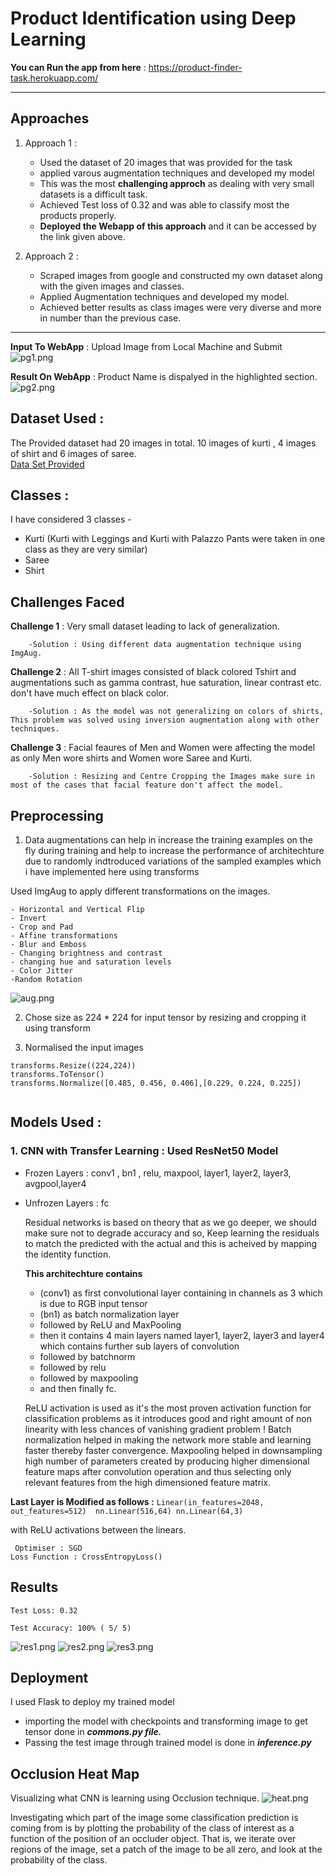 #  Product Identification using Deep Learning  


 **You can Run the app from here** : https://product-finder-task.herokuapp.com/ 
 
 
---

## Approaches

1.  Approach 1 : 

	*	Used the dataset of 20 images that was provided for the task
	* applied varous augmentation techniques and developed my model 
	*	This was the most **challenging approch** as dealing with very small datasets is a difficult task. 
	*	 Achieved Test loss of 0.32 and was able to classify most the products properly.
	*	 **Deployed the Webapp of this approach** and it can be accessed by the link given above.

2.  Approach 2 :

	*  Scraped images from google and constructed my own dataset along with the given images and classes.
	*	 Applied Augmentation techniques and developed my model.
	*	 Achieved better results as class images were very diverse and more in number than the previous case.  

---

**Input To WebApp** : Upload Image from Local Machine and Submit
![pg1.png](/images/pg1.png) 

**Result On WebApp** : Product Name is dispalyed in the highlighted section.
![pg2.png](/images/pg2.png) 


## Dataset Used : 
The Provided dataset had 20 images in total.
10 images of kurti , 4 images of shirt and 6 images of saree.   
[Data Set Provided](/images) 

## Classes : 
I have considered 3 classes - 
  - Kurti (Kurti with Leggings and Kurti with Palazzo Pants were taken in one class as they are very similar)
  - Saree
  - Shirt


## Challenges Faced
**Challenge 1** : Very small dataset leading to lack of generalization.

        -Solution : Using different data augmentation technique using ImgAug.
 **Challenge 2** : All T-shirt images consisted of black colored Tshirt and augmentations such as gamma contrast, hue saturation, linear contrast etc. don't have much effect on black color.

        -Solution : As the model was not generalizing on colors of shirts, This problem was solved using inversion augmentation along with other techniques.
  **Challenge 3** :  Facial feaures of Men and Women were affecting the model as only Men wore shirts and Women wore Saree and Kurti.

        -Solution : Resizing and Centre Cropping the Images make sure in most of the cases that facial feature don't affect the model.
 

     

## Preprocessing 

1. Data augmentations can help in increase the training examples on the fly during training and help to increase the performance of architechture due to randomly indtroduced variations of the sampled examples which i have implemented here using transforms

Used ImgAug to apply different transformations on the images.

    - Horizontal and Vertical Flip
    - Invert
    - Crop and Pad
    - Affine transformations
    - Blur and Emboss
    - Changing brightness and contrast
    - changing hue and saturation levels
    - Color Jitter
    -Random Rotation
    
![aug.png](/images/aug.PNG) 


2. Chose size as 224 * 224 for input tensor by resizing and cropping it using transform

3. Normalised the input images
```
transforms.Resize((224,224))
transforms.ToTensor()
transforms.Normalize([0.485, 0.456, 0.406],[0.229, 0.224, 0.225])


```

## Models Used :

   ### 1. CNN with Transfer Learning : Used ResNet50 Model
   - Frozen Layers : conv1 , bn1 , relu, maxpool, layer1, layer2, layer3, avgpool,layer4
   - Unfrozen Layers :  fc
        
        Residual networks is based on theory that as we go deeper, we should make sure not to degrade accuracy and so, Keep learning the residuals to match the predicted with the actual and this is acheived by mapping the identity function.

        **This architechture contains**
        - (conv1) as first convolutional layer containing in channels as 3 which is due to RGB input tensor
        - (bn1) as batch normalization layer
        - followed by ReLU and MaxPooling
        - then it contains 4 main layers named layer1, layer2, layer3 and layer4 which contains further sub layers of convolution
        - followed by batchnorm
        - followed by relu
        - followed by maxpooling
        - and then finally fc.
        
        ReLU activation is used as it's the most proven activation function for classification problems as it introduces good and right amount of non linearity with less chances of vanishing gradient problem ! Batch normalization helped in making the network more stable and   learning faster thereby faster convergence. Maxpooling helped in downsampling high number of parameters created by producing higher dimensional feature maps after convolution operation and thus selecting only relevant features from the high dimensioned feature matrix.

   **Last Layer is Modified as follows :**
          ```
          Linear(in_features=2048, out_features=512) 
          nn.Linear(516,64)
          nn.Linear(64,3)
          ```
       
with ReLU activations between the linears.
    
 ``` 
  Optimiser : SGD
 Loss Function : CrossEntropyLoss()
 ```
## Results


```
Test Loss: 0.32

Test Accuracy: 100% ( 5/ 5)
```
![res1.png](/images/res1.PNG) 
![res2.png](/images/res2.PNG) 
![res3.png](/images/res3.PNG) 

## Deployment
I used Flask to deploy my trained model 
 - importing the model with checkpoints and transforming image to get tensor done in **_commons.py file._**
 - Passing the test image through trained model is done in **_inference.py_**

##  Occlusion Heat Map
Visualizing what CNN is learning using Occlusion technique. 
![heat.png](/images/heat.PNG) 

Investigating which part of the image some classification prediction is coming from is by plotting the probability of the class of interest as a function of the position of an occluder object. That is, we iterate over regions of the image, set a patch of the image to be all zero, and look at the probability of the class.





        
            

    
   
    

  
  
  
